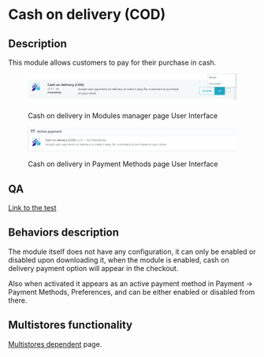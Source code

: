 # Cash on delivery (COD)

## Description

This module allows customers to pay for their purchase in cash.&#x20;

<figure><img src="../../../../../.gitbook/assets/image (67).png" alt="Cash on delivery in Modules manager page User Interface"><figcaption><p>Cash on delivery in Modules manager page User Interface</p></figcaption></figure>

<figure><img src="../../../../../.gitbook/assets/image (90).png" alt="Cash on delivery in Payment Methods page User Interface"><figcaption><p>Cash on delivery in Payment Methods page User Interface</p></figcaption></figure>

## QA&#x20;

[Link to the test](https://build.prestashop-project.org/test-scenarios/scenarios/core/functional/bo/modules/module-manager/modules.html)

## Behaviors description

The module itself does not have any configuration, it can only be enabled or disabled upon downloading it, when the module is enabled, cash on delivery payment option will appear in the checkout.

Also when activated it appears as an active payment method in Payment -> Payment Methods, Preferences, and can be either enabled or disabled from there.

## Multistores functionality

[Multistores dependent](../../../common-components/multistores-dependent.md) page.
